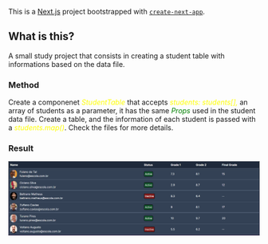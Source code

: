 This is a [Next.js](https://nextjs.org/) project bootstrapped with [`create-next-app`](https://github.com/vercel/next.js/tree/canary/packages/create-next-app).

## What is this?

A small study project that consists in creating a student table with informations based on the data file.

### Method

Create a componenet <i style="color: yellow">StudentTable</i> that accepts <i style="color: yellow">students: students[],</i> an array of students as a parameter, it has the same <i style="color: green">Props</i> used in the student data file.
Create a table, and the information of each student is passed with a <i style="color: yellow">students.map()</i>.
Check the files for more details.

### Result

<img src="./result/picresult01.png" alt="resultexample">